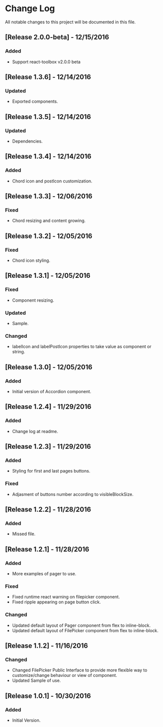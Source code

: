 # Change Log
All notable changes to this project will be documented in this file.

## [Release 2.0.0-beta] - 12/15/2016
### Added
- Support react-toolbox v2.0.0 beta

## [Release 1.3.6] - 12/14/2016
### Updated
- Exported components.

## [Release 1.3.5] - 12/14/2016
### Updated
- Dependencies.

## [Release 1.3.4] - 12/14/2016
### Added
- Chord icon and postIcon customization.

## [Release 1.3.3] - 12/06/2016
### Fixed
- Chord resizing and content growing.

## [Release 1.3.2] - 12/05/2016
### Fixed
- Chord icon styling.

## [Release 1.3.1] - 12/05/2016
### Fixed
- Component resizing.

### Updated
- Sample.

### Changed
- labelIcon and labelPostIcon properties to take value as component or string.

## [Release 1.3.0] - 12/05/2016
### Added
- Initial version of Accordion component.

## [Release 1.2.4] - 11/29/2016
### Added
- Change log at readme.

## [Release 1.2.3] - 11/29/2016
### Added
- Styling for first and last pages buttons.

### Fixed
- Adjasment of buttons number according to visibleBlockSize.

## [Release 1.2.2] - 11/28/2016
### Added
- Missed file.

## [Release 1.2.1] - 11/28/2016
### Added
- More examples of pager to use.

### Fixed
- Fixed runtime react warning on filepicker component.
- Fixed ripple appearing on page button click.

### Changed
- Updated default layout of Pager component from flex to inline-block.
- Updated default layout of FilePicker component from flex to inline-block.

## [Release 1.1.2] - 11/16/2016
### Changed
- Changed FilePicker Public Interface to provide more flexible way to customize/change behaviour or view of component.
- Updated Sample of use.

## [Release 1.0.1] - 10/30/2016
### Added
- Initial Version.
